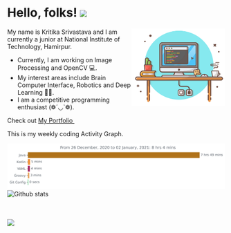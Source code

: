 # Hello, folks! <img src="https://raw.githubusercontent.com/MartinHeinz/MartinHeinz/master/wave.gif" width="30px">
<img align="right" height="180px" src="https://github.com/kritika-srivastava/kritika-srivastava/blob/master/images/Capture.PNG" alt="image" />
<p align="left">
 
My name is Kritika Srivastava and I am currently a junior at National Institute of Technology, Hamirpur.
- Currently, I am working on Image Processing and OpenCV 💻. 
- My interest areas include Brain Computer Interface, Robotics and Deep Learning 👩‍💻. 
- I am a competitive programming enthusiast (❁´◡`❁).

Check out [My Portfolio ](https://kritika-srivastava.github.io/)
&nbsp;

 This is my weekly coding Activity Graph.
&nbsp;

<img src=https://github.com/kritika-srivastava/kritika-srivastava/blob/master/images/stat.svg>

<img src="https://github-readme-stats.vercel.app/api?username=kritika-srivastava&show_icons=true&count_private=true&title_color=#800000" alt="Github stats" />

# ![](https://komarev.com/ghpvc/?username=kritika-srivastava&color=red)
